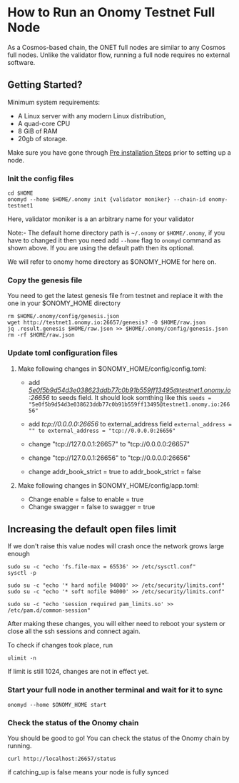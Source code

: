 # How to Run an Onomy Testnet Full Node

As a Cosmos-based chain, the ONET full nodes are similar to any Cosmos full nodes. Unlike the validator flow, running a full node requires no external software. 

## Getting Started?
Minimum system requirements:
- A Linux server with any modern Linux distribution, 
- A quad-core CPU
- 8 GiB of RAM
- 20gb of storage.

Make sure you have gone through [Pre installation Steps](pre-installation.md) prior to setting up a node.

### Init the config files

```
cd $HOME
onomyd --home $HOME/.onomy init {validator moniker} --chain-id onomy-testnet1
```
Here, validator moniker is a an arbitrary name for your validator

Note:- The default home directory path is `~/.onomy` or `$HOME/.onomy`, if you have to changed it then you need add `--home` flag to `onomyd` command as shown above. If you are using the default path then its optional.

We will refer to onomy home directory as $ONOMY_HOME for here on.

### Copy the genesis file
You need to get the latest genesis file from testnet and replace it with the one in your $ONOMY_HOME directory
```
rm $HOME/.onomy/config/genesis.json
wget http://testnet1.onomy.io:26657/genesis? -O $HOME/raw.json
jq .result.genesis $HOME/raw.json >> $HOME/.onomy/config/genesis.json
rm -rf $HOME/raw.json
```

### Update toml configuration files

1. Make following changes in $ONOMY_HOME/config/config.toml:

	- add *5e0f5b9d54d3e038623ddb77c0b91b559ff13495@testnet1.onomy.io:26656* to seeds field. It should look somthing like this
	`seeds = "5e0f5b9d54d3e038623ddb77c0b91b559ff13495@testnet1.onomy.io:26656"`

	- add *tcp://0.0.0.0:26656* to external_address field
	`external_address = "" to external_address = "tcp://0.0.0.0:26656"`

	- change "tcp://127.0.0.1:26657" to "tcp://0.0.0.0:26657"
	- change "tcp://127.0.0.1:26656" to "tcp://0.0.0.0:26656"
	- change addr_book_strict = true to addr_book_strict = false

2. Make following changes in $ONOMY_HOME/config/app.toml:

	- Change enable = false to enable = true
	- Change swagger = false to swagger = true

## Increasing the default open files limit
If we don't raise this value nodes will crash once the network grows large enough
```
sudo su -c "echo 'fs.file-max = 65536' >> /etc/sysctl.conf"
sysctl -p

sudo su -c "echo '* hard nofile 94000' >> /etc/security/limits.conf"
sudo su -c "echo '* soft nofile 94000' >> /etc/security/limits.conf"

sudo su -c "echo 'session required pam_limits.so' >> /etc/pam.d/common-session"
```
After making these changes, you will either need to reboot your system or close all the ssh sessions and connect again.

To check if changes took place, run 
```
ulimit -n
```
If limit is still 1024, changes are not in effect yet.

### Start your full node in another terminal and wait for it to sync

```
onomyd --home $ONOMY_HOME start
```

### Check the status of the Onomy chain

You should be good to go! You can check the status of the Onomy chain by running.
```
curl http://localhost:26657/status
```
if catching_up is false means your node is fully synced
